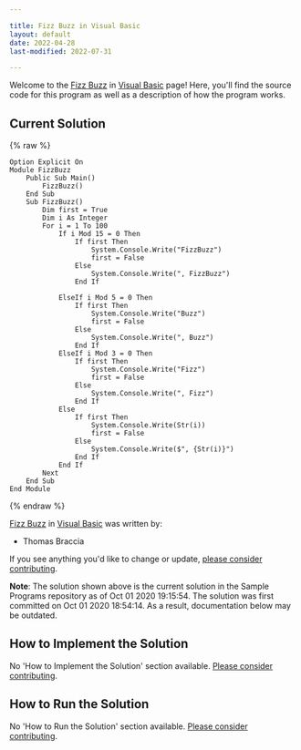 ```yaml
---

title: Fizz Buzz in Visual Basic
layout: default
date: 2022-04-28
last-modified: 2022-07-31

---
```


Welcome to the [Fizz Buzz](https://sampleprograms.io/projects/fizz-buzz) in [Visual Basic](https://sampleprograms.io/languages/visual-basic) page! Here, you'll find the source code for this program as well as a description of how the program works.

## Current Solution

{% raw %}

```visual basic
Option Explicit On
Module FizzBuzz
    Public Sub Main()
        FizzBuzz()
    End Sub
    Sub FizzBuzz()
        Dim first = True
        Dim i As Integer
        For i = 1 To 100
            If i Mod 15 = 0 Then
                If first Then
                    System.Console.Write("FizzBuzz")
                    first = False
                Else
                    System.Console.Write(", FizzBuzz")
                End If

            ElseIf i Mod 5 = 0 Then
                If first Then
                    System.Console.Write("Buzz")
                    first = False
                Else
                    System.Console.Write(", Buzz")
                End If
            ElseIf i Mod 3 = 0 Then
                If first Then
                    System.Console.Write("Fizz")
                    first = False
                Else
                    System.Console.Write(", Fizz")
                End If
            Else
                If first Then
                    System.Console.Write(Str(i))
                    first = False
                Else
                    System.Console.Write($", {Str(i)}")
                End If
            End If
        Next
    End Sub
End Module
```

{% endraw %}

[Fizz Buzz](https://sampleprograms.io/projects/fizz-buzz) in [Visual Basic](https://sampleprograms.io/languages/visual-basic) was written by:

- Thomas Braccia

If you see anything you'd like to change or update, [please consider contributing](https://github.com/TheRenegadeCoder/sample-programs).

**Note**: The solution shown above is the current solution in the Sample Programs repository as of Oct 01 2020 19:15:54. The solution was first committed on Oct 01 2020 18:54:14. As a result, documentation below may be outdated.

## How to Implement the Solution

No 'How to Implement the Solution' section available. [Please consider contributing](https://github.com/TheRenegadeCoder/sample-programs-website).

## How to Run the Solution

No 'How to Run the Solution' section available. [Please consider contributing](https://github.com/TheRenegadeCoder/sample-programs-website).